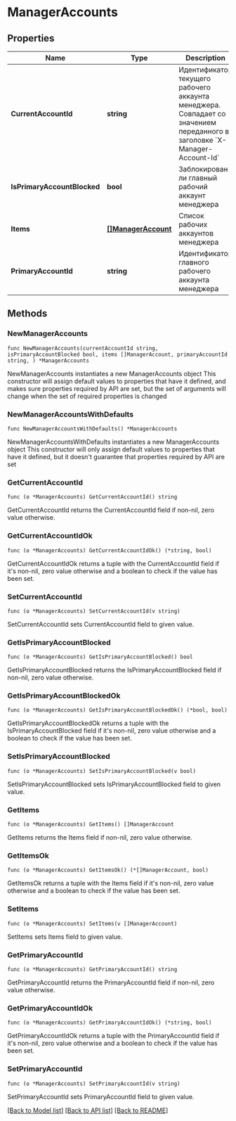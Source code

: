 # ManagerAccounts

## Properties

Name | Type | Description | Notes
------------ | ------------- | ------------- | -------------
**CurrentAccountId** | **string** | Идентификатор текущего рабочего аккаунта менеджера. Совпадает со значением переданного в заголовке &#x60;X-Manager-Account-Id&#x60;  | 
**IsPrimaryAccountBlocked** | **bool** | Заблокирован ли главный рабочий аккаунт менеджера | 
**Items** | [**[]ManagerAccount**](ManagerAccount.md) | Список рабочих аккаунтов менеджера | 
**PrimaryAccountId** | **string** | Идентификатор главного рабочего аккаунта менеджера | 

## Methods

### NewManagerAccounts

`func NewManagerAccounts(currentAccountId string, isPrimaryAccountBlocked bool, items []ManagerAccount, primaryAccountId string, ) *ManagerAccounts`

NewManagerAccounts instantiates a new ManagerAccounts object
This constructor will assign default values to properties that have it defined,
and makes sure properties required by API are set, but the set of arguments
will change when the set of required properties is changed

### NewManagerAccountsWithDefaults

`func NewManagerAccountsWithDefaults() *ManagerAccounts`

NewManagerAccountsWithDefaults instantiates a new ManagerAccounts object
This constructor will only assign default values to properties that have it defined,
but it doesn't guarantee that properties required by API are set

### GetCurrentAccountId

`func (o *ManagerAccounts) GetCurrentAccountId() string`

GetCurrentAccountId returns the CurrentAccountId field if non-nil, zero value otherwise.

### GetCurrentAccountIdOk

`func (o *ManagerAccounts) GetCurrentAccountIdOk() (*string, bool)`

GetCurrentAccountIdOk returns a tuple with the CurrentAccountId field if it's non-nil, zero value otherwise
and a boolean to check if the value has been set.

### SetCurrentAccountId

`func (o *ManagerAccounts) SetCurrentAccountId(v string)`

SetCurrentAccountId sets CurrentAccountId field to given value.


### GetIsPrimaryAccountBlocked

`func (o *ManagerAccounts) GetIsPrimaryAccountBlocked() bool`

GetIsPrimaryAccountBlocked returns the IsPrimaryAccountBlocked field if non-nil, zero value otherwise.

### GetIsPrimaryAccountBlockedOk

`func (o *ManagerAccounts) GetIsPrimaryAccountBlockedOk() (*bool, bool)`

GetIsPrimaryAccountBlockedOk returns a tuple with the IsPrimaryAccountBlocked field if it's non-nil, zero value otherwise
and a boolean to check if the value has been set.

### SetIsPrimaryAccountBlocked

`func (o *ManagerAccounts) SetIsPrimaryAccountBlocked(v bool)`

SetIsPrimaryAccountBlocked sets IsPrimaryAccountBlocked field to given value.


### GetItems

`func (o *ManagerAccounts) GetItems() []ManagerAccount`

GetItems returns the Items field if non-nil, zero value otherwise.

### GetItemsOk

`func (o *ManagerAccounts) GetItemsOk() (*[]ManagerAccount, bool)`

GetItemsOk returns a tuple with the Items field if it's non-nil, zero value otherwise
and a boolean to check if the value has been set.

### SetItems

`func (o *ManagerAccounts) SetItems(v []ManagerAccount)`

SetItems sets Items field to given value.


### GetPrimaryAccountId

`func (o *ManagerAccounts) GetPrimaryAccountId() string`

GetPrimaryAccountId returns the PrimaryAccountId field if non-nil, zero value otherwise.

### GetPrimaryAccountIdOk

`func (o *ManagerAccounts) GetPrimaryAccountIdOk() (*string, bool)`

GetPrimaryAccountIdOk returns a tuple with the PrimaryAccountId field if it's non-nil, zero value otherwise
and a boolean to check if the value has been set.

### SetPrimaryAccountId

`func (o *ManagerAccounts) SetPrimaryAccountId(v string)`

SetPrimaryAccountId sets PrimaryAccountId field to given value.



[[Back to Model list]](../README.md#documentation-for-models) [[Back to API list]](../README.md#documentation-for-api-endpoints) [[Back to README]](../README.md)


